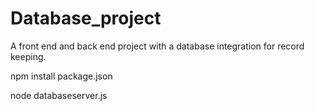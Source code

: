 # Database_project
A front end and back end project with a database integration for record keeping.

npm install package.json

node databaseserver.js